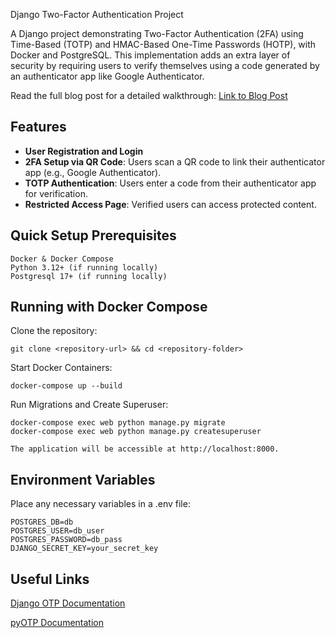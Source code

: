 Django Two-Factor Authentication Project

A Django project demonstrating Two-Factor Authentication (2FA) using Time-Based (TOTP) and HMAC-Based One-Time Passwords (HOTP), with Docker and PostgreSQL. This implementation adds an extra layer of security by requiring users to verify themselves using a code generated by an authenticator app like Google Authenticator.

Read the full blog post for a detailed walkthrough: [Link to Blog Post](https://egehan.gundogdu.com/iki-asamali-kimlik-dogrulama-temelleri-ve-django-ile-entegrasyonu)
## Features

- **User Registration and Login**
- **2FA Setup via QR Code**: Users scan a QR code to link their authenticator app (e.g., Google Authenticator).
- **TOTP Authentication**: Users enter a code from their authenticator app for verification.
- **Restricted Access Page**: Verified users can access protected content.


## Quick Setup Prerequisites

    Docker & Docker Compose
    Python 3.12+ (if running locally)
    Postgresql 17+ (if running locally)

## Running with Docker Compose

Clone the repository:

    git clone <repository-url> && cd <repository-folder>

Start Docker Containers:

    docker-compose up --build

Run Migrations and Create Superuser:

    docker-compose exec web python manage.py migrate
    docker-compose exec web python manage.py createsuperuser

    The application will be accessible at http://localhost:8000.


## Environment Variables

Place any necessary variables in a .env file:

    POSTGRES_DB=db
    POSTGRES_USER=db_user
    POSTGRES_PASSWORD=db_pass
    DJANGO_SECRET_KEY=your_secret_key



## Useful Links

[Django OTP Documentation
](https://github.com/django-otp/django-otp)

[pyOTP Documentation](https://github.com/pyauth/pyotp)
